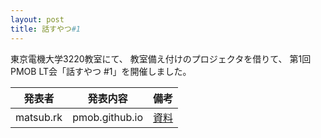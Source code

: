 ```yaml
---
layout: post
title: 話すやつ#1
---
```

東京電機大学3220教室にて、
教室備え付けのプロジェクタを借りて、
第1回PMOB LT会「話すやつ #1」を開催しました。

| 発表者    | 発表内容 | 備考 |
|-----------|----------|------|
| matsub.rk | pmob.github.io | [資料](http://matsub.github.io/slides/LT_pmobIO/) |
